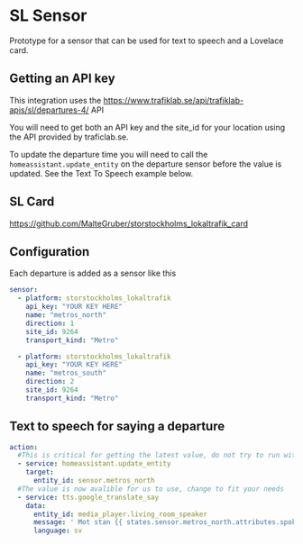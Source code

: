 # SL Sensor

Prototype for a sensor that can be used for text to speech and a Lovelace card.

## Getting an API key

This integration uses the https://www.trafiklab.se/api/trafiklab-apis/sl/departures-4/ API

You will need to get both an API key and the site_id for your location using the API provided by traficlab.se. 

To update the departure time you will need to call the `homeassistant.update_entity` on the departure sensor before the value is updated. See the Text To Speech example below.

## SL Card
https://github.com/MalteGruber/storstockholms_lokaltrafik_card

## Configuration

Each departure is added as a sensor like this

```yaml
sensor:
  - platform: storstockholms_lokaltrafik
    api_key: "YOUR KEY HERE"
    name: "metros_north"
    direction: 1
    site_id: 9264
    transport_kind: "Metro"

  - platform: storstockholms_lokaltrafik
    api_key: "YOUR KEY HERE"
    name: "metros_south"
    direction: 2
    site_id: 9264
    transport_kind: "Metro"

```



## Text to speech for saying a departure

```yaml
action:
  #This is critical for getting the latest value, do not try to run without!
  - service: homeassistant.update_entity
    target:
      entity_id: sensor.metros_north
  #The value is now avalible for us to use, change to fit your needs
  - service: tts.google_translate_say
    data:
      entity_id: media_player.living_room_speaker
      message: ' Mot stan {{ states.sensor.metros_north.attributes.spoken_departure }}'
      language: sv
```


